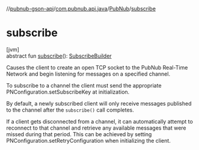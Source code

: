 //[pubnub-gson-api](../../../index.md)/[com.pubnub.api.java](../index.md)/[PubNub](index.md)/[subscribe](subscribe.md)

# subscribe

[jvm]\
abstract fun [subscribe](subscribe.md)(): [SubscribeBuilder](../../com.pubnub.api.java.builder/-subscribe-builder/index.md)

Causes the client to create an open TCP socket to the PubNub Real-Time Network and begin listening for messages on a specified channel.

To subscribe to a channel the client must send the appropriate PNConfiguration.setSubscribeKey at initialization.

By default, a newly subscribed client will only receive messages published to the channel after the `subscribe()` call completes.

If a client gets disconnected from a channel, it can automatically attempt to reconnect to that channel and retrieve any available messages that were missed during that period. This can be achieved by setting PNConfiguration.setRetryConfiguration when initializing the client.
